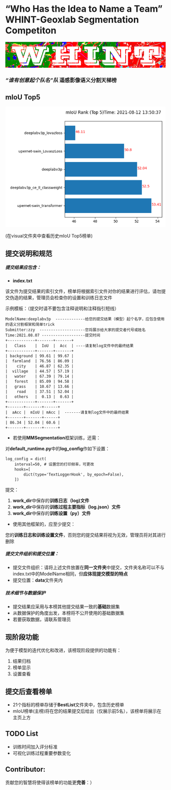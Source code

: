 # “Who Has the Idea to Name a Team” WHINT-Geoxlab Segmentation Competiton
<img src="https://github.com/Vaczzy/ATeamName-GeoxSegCompetiton/raw/main/WHINT/whintlogo.PNG" >


### *“谁有创意起个队名”队* 遥感影像语义分割天梯榜


## mIoU Top5
<img src="https://github.com/Vaczzy/ATeamName-GeoxSegCompetiton/raw/main/visual/mIoUrank.png" >

(在visual文件夹中查看历史mIoU Top5榜单)
## 提交说明和规范
##### 提交结果应包含：
* **index.txt**

该文件为提交结果的索引文件，榜单将根据索引文件对你的结果进行评估，请勿提交伪造的结果，管理员会检查你的设置和训练日志文件

示例模板：（提交时请不要包含注释说明和注释指引短线）
```
ModelName:deeplabv3p  -------------给您的提交结果（模型）起个名字，应包含使用的语义分割框架和简单trick
Submitter:zzy  --------------------您将展示给大家的提交者代号或姓名
Time:2021.08.07 -------------------提交时间
+------------+-------+-------+
|   Class    |  IoU  |  Acc  | ----请复制log文件中的最终结果
+------------+-------+-------+
| background | 99.61 | 99.67 |
|  farmland  | 76.56 | 86.09 |
|    city    | 46.87 | 62.35 |
|  village   | 44.57 | 57.19 |
|   water    | 67.39 | 79.14 |
|   forest   | 85.09 | 94.58 |
|   grass    | 10.67 | 13.66 |
|    road    | 37.51 | 52.04 |
|   others   |  0.13 |  0.63 |
+------------+-------+-------+
+-------+-------+------+
|  aAcc |  mIoU | mAcc |  -------请复制log文件中的最终结果
+-------+-------+------+
| 86.34 | 52.04 | 60.6 |
+-------+-------+------+
```
* 若使用**MMSegmentation**框架训练，还需：

对**default_runtime.py**中的**log_config**作如下设置：
```
log_config = dict(
    interval=50, # 设置您的打印频率，可更改
    hooks=[
        dict(type='TextLoggerHook', by_epoch=False),
    ])
```
提交：
1. **work_dir**中保存的**训练日志（log)文件**
2. **work_dir**中保存的**训练过程主要指标（log.json）文件**
3. **work_dir**中保存的**训练设置（py）文件**

* 使用其他框架的，应至少提交：

您的**训练日志和训练设置文件**，否则您的提交结果将视为无效，管理员将对其进行删除

##### 提交文件组织和提交位置：
* 提交文件组织：请将上述文件放置在**同一文件夹**中提交，文件夹名称可以不与index.txt中的ModelName相同，但**应体现提交模型的特点**
* 提交位置：**data**文件夹内

##### 技术细节与数据保护
* 提交结果应采用与本榜其他提交结果一致的**基础**数据集
* 从数据保护的角度出发，本榜将不公开使用的基础数据集
* 若要获取数据，请联系管理员

## 现阶段功能
为便于模型的迭代优化和改进，该榜现阶段提供的功能有：
1. 结果归档
2. 榜单显示
3. 设置查看


## 提交后查看榜单
* 21个指标的榜单存储于**BestList**文件夹中，包含历史榜单
* mIoU榜单(主榜)将在您的结果提交后给出（仅展示前5名），该榜单将展示在主页上方

## TODO List
* 训练时间加入评分标准
* 可视化训练过程重要参数变化

## Contributor:
贡献您的智慧将使得该榜单的功能更**完善**：）
